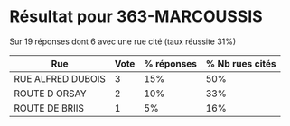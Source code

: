 # Résultat pour 363-MARCOUSSIS

Sur 19 réponses dont 6 avec une rue cité (taux réussite 31%)

| Rue | Vote | % réponses | % Nb rues cités|
|-----|------|------------|----------------|
| RUE ALFRED DUBOIS | 3 | 15% | 50%|
| ROUTE D ORSAY | 2 | 10% | 33%|
| ROUTE DE BRIIS | 1 | 5% | 16%|
